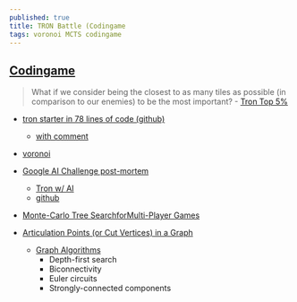 ```yaml
---
published: true
title: TRON Battle (Codingame
tags: voronoi MCTS codingame
---
```

## [Codingame](https://www.codingame.com/multiplayer/bot-programming/tron-battle)

> What if we consider being the closest to as many tiles as possible (in comparison to our enemies) to be the most important? - [Tron Top 5%](https://vks.ai/2016-09-07-ai-challenge-in-78-lines)
- [tron starter in 78 lines of code (github)](https://gist.github.com/kootenpv/3d20fbc2e8cf37eaa045f8090a0216a7)
	- [with comment](https://gist.github.com/kootenpv/32d1a0d97e391392dec10a83070336f8)

- [voronoi](https://tech.io/playgrounds/243/voronoi-diagrams/what-are-voronoi-diagrams?utm_source=codingame&utm_medium=details-page&utm_campaign=puzzle-to-playground&utm_content=tron)
- [Google AI Challenge post-mortem](https://www.a1k0n.net/2010/03/04/google-ai-postmortem.html)
	- [Tron w/ AI](https://www.a1k0n.net/code/tron.html)
    - [github](https://github.com/a1k0n/tronbot)


- [Monte-Carlo Tree SearchforMulti-Player Games](https://project.dke.maastrichtuniversity.nl/games/files/phd/Nijssen_thesis.pdf)
- [Articulation Points (or Cut Vertices) in a Graph](https://www.geeksforgeeks.org/articulation-points-or-cut-vertices-in-a-graph/)
	- [Graph Algorithms](https://www.eecs.wsu.edu/~holder/courses/CptS223/spr08/slides/graphapps.pdf)
		- Depth-first search
        - Biconnectivity
        - Euler circuits
        - Strongly-connected components

